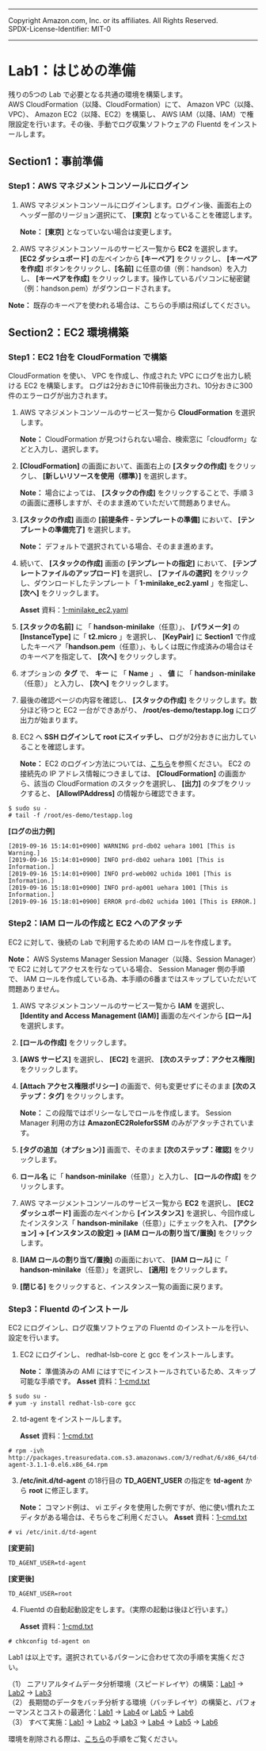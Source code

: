 ------------------------------------------------------------------------------------
Copyright <first-edit-year> Amazon.com, Inc. or its affiliates. All Rights Reserved.  
SPDX-License-Identifier: MIT-0

------------------------------------------------------------------------------------


# Lab1：はじめの準備
残りの5つの Lab で必要となる共通の環境を構築します。  
AWS CloudFormation（以降、CloudFormation）にて、 Amazon VPC（以降、VPC）、 Amazon EC2（以降、EC2）を構築し、 AWS IAM（以降、IAM）で権限設定を行います。その後、手動でログ収集ソフトウェアの Fluentd をインストールします。

## Section1：事前準備
### Step1：AWS マネジメントコンソールにログイン

 1. AWS マネジメントコンソールにログインします。ログイン後、画面右上のヘッダー部のリージョン選択にて、 **[東京]** となっていることを確認します。  

    **Note：** **[東京]** となっていない場合は変更します。

 2. AWS マネジメントコンソールのサービス一覧から **EC2** を選択します。 **[EC2 ダッシュボード]** の左ペインから **[キーペア]** をクリックし、 **[キーペアを作成]** ボタンをクリックし、**[名前]** に任意の値（例：handson）を入力し、 **[キーペアを作成]** をクリックします。操作しているパソコンに秘密鍵（例：handson.pem）がダウンロードされます。  

   **Note：** 既存のキーペアを使われる場合は、こちらの手順は飛ばしてください。

## Section2：EC2 環境構築
### Step1：EC2 1台を CloudFormation で構築

CloudFormation を使い、 VPC を作成し、作成された VPC にログを出力し続ける EC2 を構築します。 ログは2分おきに10件前後出力され、10分おきに300件のエラーログが出力されます。  

 1. AWS マネジメントコンソールのサービス一覧から **CloudFormation** を選択します。  

    **Note：** CloudFormation が見つけられない場合、検索窓に「cloudform」などと入力し、選択します。
  
 2. **[CloudFormation]** の画面において、画面右上の **[スタックの作成]** をクリックし、 **[新しいリソースを使用（標準）]** を選択します。  

    **Note：** 場合によっては、 **[スタックの作成]** をクリックすることで、手順 3 の画面に遷移しますが、そのまま進めていただいて問題ありません。
 
 3. **[スタックの作成]** 画面の **[前提条件 - テンプレートの準備]** において、 **[テンプレートの準備完了]** を選択します。 

    **Note：** デフォルトで選択されている場合、そのまま進めます。
 
 4. 続いて、 **[スタックの作成]** 画面の **[テンプレートの指定]** において、 **[テンプレートファイルのアップロード]** を選択し、 **[ファイルの選択]** をクリックし、ダウンロードしたテンプレート「 **1-minilake_ec2.yaml** 」を指定し、 **[次へ]** をクリックします。 

    **Asset** 資料：[1-minilake_ec2.yaml](asset/ap-northeast-1/1-minilake_ec2.yaml)
  
 5. **[スタックの名前]** に 「 **handson-minilake**（任意）」、 **[パラメータ]** の **[InstanceType]** に「 **t2.micro** 」を選択し、 **[KeyPair]** に **Section1** で作成したキーペア「**handson.pem**（任意）」、もしくは既に作成済みの場合はそのキーペアを指定して、 **[次へ]** をクリックします。  
 
 6. オプションの **タグ** で、 **キー** に 「 **Name** 」 、 **値** に 「 **handson-minilake**（任意）」 と入力し、 **[次へ]** をクリックします。
 
 7. 最後の確認ページの内容を確認し、 **[スタックの作成]** をクリックします。数分ほど待つと EC2 一台ができあがり、 **/root/es-demo/testapp.log** にログ出力が始まります。  
 
 8. EC2 へ **SSH ログインして root にスイッチし、** ログが2分おきに出力していることを確認します。  
 
    **Note：** EC2 のログイン方法については、[こちら](additional_info_lab1.md#EC2へのログイン方法)を参照ください。 EC2 の 接続先の IP アドレス情報につきましては、 **[CloudFormation]** の画面から、該当の CloudFormation のスタックを選択し、 **[出力]** のタブをクリックすると、 **[AllowIPAddress]** の情報から確認できます。

 ```
 $ sudo su -
 # tail -f /root/es-demo/testapp.log
 ```
 
 **[ログの出力例]**

 ``` 
[2019-09-16 15:14:01+0900] WARNING prd-db02 uehara 1001 [This is Warning.]
[2019-09-16 15:14:01+0900] INFO prd-db02 uehara 1001 [This is Information.]
[2019-09-16 15:14:01+0900] INFO prd-web002 uchida 1001 [This is Information.]
[2019-09-16 15:18:01+0900] INFO prd-ap001 uehara 1001 [This is Information.]
[2019-09-16 15:18:01+0900] ERROR prd-db02 uchida 1001 [This is ERROR.]
 ```
 
### Step2：IAM ロールの作成と EC2 へのアタッチ

EC2 に対して、後続の Lab で利用するための IAM ロールを作成します。  

**Note：** AWS Systems Manager Session Manager（以降、Session Manager）で EC2 に対してアクセスを行なっている場合、 Session Manager 側の手順で、 IAM ロールを作成している為、本手順の6番まではスキップしていただいて問題ありません。  

 1. AWS マネジメントコンソールのサービス一覧から **IAM** を選択し、 **[Identity and Access Management (IAM)]** 画面の左ペインから **[ロール]** を選択します。
 
 2. **[ロールの作成]** をクリックします。
 
 3. **[AWS サービス]** を選択し、 **[EC2]** を選択、 **[次のステップ：アクセス権限]** をクリックします。
 
 4. **[Attach アクセス権限ポリシー]** の画面で、何も変更せずにそのまま **[次のステップ：タグ]** をクリックします。  

    **Note：** この段階ではポリシーなしでロールを作成します。 Session Manager 利用の方は **AmazonEC2RoleforSSM** のみがアタッチされています。

 5. **[タグの追加（オプション）]** 画面で、そのまま **[次のステップ：確認]** をクリックします。
 
 6. **ロール名** に「 **handson-minilake**（任意）」と入力し、 **[ロールの作成]** をクリックします。
 
 7. AWS マネージメントコンソールのサービス一覧から **EC2** を選択し、 **[EC2 ダッシュボード]** 画面の左ペインから **[インスタンス]** を選択し、今回作成したインスタンス「 **handson-minilake**（任意）」にチェックを入れ、 **[アクション] → [インスタンスの設定] → [IAM ロールの割り当て/置換]** をクリックします。
 
 8. **[IAM ロールの割り当て/置換]** の画面において、 **[IAM ロール]** に「 **handson-minilake**（任意）」を選択し、 **[適用]** をクリックします。
 
 9. **[閉じる]** をクリックすると、インスタンス一覧の画面に戻ります。
  

### Step3：Fluentd のインストール

EC2 にログインし、ログ収集ソフトウェアの Fluentd のインストールを行い、設定を行います。

 1. EC2 にログインし、 redhat-lsb-core と gcc をインストールします。
   
    **Note：** 準備済みの AMI にはすでにインストールされているため、スキップ可能な手順です。
    **Asset** 資料：[1-cmd.txt](asset/ap-northeast-1/1-cmd.txt)

 ```
 $ sudo su -
 # yum -y install redhat-lsb-core gcc
 ```

 2. td-agent をインストールします。

    **Asset** 資料：[1-cmd.txt](asset/ap-northeast-1/1-cmd.txt)
    
 ```
 # rpm -ivh http://packages.treasuredata.com.s3.amazonaws.com/3/redhat/6/x86_64/td-agent-3.1.1-0.el6.x86_64.rpm
 ```

 3. **/etc/init.d/td-agent** の18行目の **TD\_AGENT\_USER** の指定を **td-agent** から **root** に修正します。  
 
    **Note：** コマンド例は、 vi エディタを使用した例ですが、他に使い慣れたエディタがある場合は、そちらをご利用ください。
    **Asset** 資料：[1-cmd.txt](asset/ap-northeast-1/1-cmd.txt)

 ```
 # vi /etc/init.d/td-agent
 ```

 **[変更前]**
 
 ```
 TD_AGENT_USER=td-agent
 ```
 
 **[変更後]**
 
 ```
 TD_AGENT_USER=root 
 ```

 4. Fluentd の自動起動設定をします。（実際の起動は後ほど行います。）

    **Asset** 資料：[1-cmd.txt](asset/ap-northeast-1/1-cmd.txt)

 ```
 # chkconfig td-agent on
 ```
 

Lab1 は以上です。選択されているパターンに合わせて次の手順を実施ください。

（1） ニアリアルタイムデータ分析環境（スピードレイヤ）の構築：[Lab1](../lab1/README.md) → [Lab2](../lab2/README.md) → [Lab3](../lab3/README.md)  
（2） 長期間のデータをバッチ分析する環境（バッチレイヤ）の構築と、パフォーマンスとコストの最適化：[Lab1](../lab1/README.md) → [Lab4](../lab4/README.md) or [Lab5](../lab5/README.md) → [Lab6](../lab6/README.md)  
（3） すべて実施：[Lab1](../lab1/README.md) → [Lab2](../lab2/README.md) → [Lab3](../lab3/README.md) → [Lab4](../lab4/README.md) → [Lab5](../lab5/README.md) → [Lab6](../lab6/README.md) 

環境を削除される際は、[こちら](../clean-up/README.md)の手順をご覧ください。